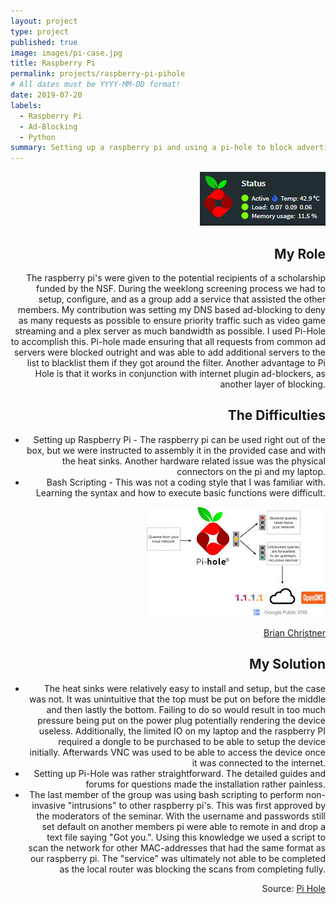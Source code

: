 ```yaml
---
layout: project
type: project
published: true
image: images/pi-case.jpg
title: Raspberry Pi
permalink: projects/raspberry-pi-pihole
# All dates must be YYYY-MM-DD format!
date: 2019-07-20
labels:
  - Raspberry Pi
  - Ad-Blocking
  - Python
summary: Setting up a raspberry pi and using a pi-hole to block advertisements.
---
```


 <div style="text-align: right"><img src="../images/pihole-logo.PNG">
 
## My Role
The raspberry pi's were given to the potential recipients of a scholarship funded by the NSF. During the weeklong screening process we had to setup, configure, and as a group add a service that assisted the other members. My contribution was setting my DNS based ad-blocking to deny as many requests as possible to ensure priority traffic such as video game streaming and a plex server as much bandwidth as possible. I used Pi-Hole to accomplish this. Pi-hole made ensuring that all requests from common ad servers were blocked outright and was able to add additional servers to the list to blacklist them if they got around the filter. Another advantage to Pi Hole is that it works in conjunction with internet plugin ad-blockers, as another layer of blocking.

## The Difficulties

* Setting up Raspberry Pi - The raspberry pi can be used right out of the box, but we were instructed to assembly it in the provided case and with the heat sinks. Another hardware related issue was the physical connectors on the pi and my laptop.
* Bash Scripting - This was not a coding style that I was familiar with. Learning the syntax and how to execute basic functions were difficult.

<img class="ui image" src="../images/pihole-diagram.jpg"> 

 <a href="https://brianchristner.io/how-a-single-raspberry-pi-made-my-home-network-faster/">Brian Christner</a>
 
## My Solution

* The heat sinks were relatively easy to install and setup, but the case was not. It was unintuitive that the top must be put on before the middle and then lastly the bottom. Failing to do so would result in too much pressure being put on the power plug potentially rendering the device useless. Additionally, the limited IO on my laptop and the raspberry PI required a dongle to be purchased to be able to setup the device initially. Afterwards VNC was used to be able to access the device once it was connected to the internet.
* Setting up Pi-Hole was rather straightforward. The detailed guides and forums for questions made the installation rather painless.
* The last member of the group was using bash scripting to perform non-invasive "intrusions" to other raspberry pi's. This was first approved by the moderators of the seminar. With the username and passwords still set default on another members pi were able to remote in and drop a text file saying "Got you.". Using this knowledge we used a script to scan the network for other MAC-addresses that had the same format as our raspberry pi. The "service" was ultimately not able to be completed as the local router was blocking the scans from completing fully. 


Source: <a href="https://pi-hole.net">Pi Hole</a>
